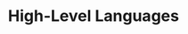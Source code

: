 ---
types: "word"

title: "High-Level Languages"

categories: ['']

tags: ['High', 'Level', 'Languages']

arabic: 'لغات عالية المستوى'

arexps: []

enwords: ['High-Level Languages']

enexps: []

arlexicons: 'ل'

enlexicons: 'H'

authors: ['Ruqayya Roshdy']

translators: ['']

citations: 'العربية والذكاء الاصطناعي'

sources: 'مركز الملك عبدالله بن عبدالعزيز الدولي لخدمة اللغة العربية'

word: "true"

slug: ""
---